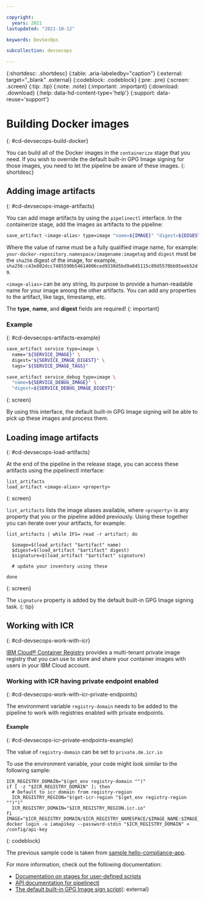 ```yaml
---

copyright:
  years: 2021
lastupdated: "2021-10-12"

keywords: DevSecOps

subcollection: devsecops

---
```


{:shortdesc: .shortdesc}
{:table: .aria-labeledby="caption"}
{:external: target="_blank" .external}
{:codeblock: .codeblock}
{:pre: .pre}
{:screen: .screen}
{:tip: .tip}
{:note: .note}
{:important: .important}
{:download: .download}
{:help: data-hd-content-type='help'}
{:support: data-reuse='support'}

# Building Docker images
{: #cd-devsecops-build-docker}

You can build all of the Docker images in the `containerize` stage that you need. If you wish to override the default built-in GPG Image signing for those images, you need to let the pipeline be aware of these images.
{: shortdesc}

## Adding image artifacts
{: #cd-devsecops-image-artifacts}

You can add image artifacts by using the `pipelinectl` interface. In the containerize stage, add the images as artifacts to the pipeline:

```bash
save_artifact <image-alias> type=image "name=${IMAGE}" "digest=${DIGEST}" [<prop>=<value>]
```

Where the value of name must be a fully qualified image name, for example: `your-docker-repository.namespace/imagename:imagetag` and `digest` must be the `sha256` digest of the image, for example,  `sha256:c43e802dcc7485590b54614006ced9338d5bd9a045115c89d5570bb95eeb52d9`.

`<image-alias>` can be any string, its purpose to provide a human-readable name for your image among the other artifacts. You can add any properties to the artifact, like tags, timestamp, etc.

The **type**, **name**, and **digest** fields  are required!
{: important}

### Example
{: #cd-devsecops-artifacts-example}

```bash
save_artifact service type=image \
  name="${SERVICE_IMAGE}" \
  digest="${SERVICE_IMAGE_DIGEST}" \
  tags="${SERVICE_IMAGE_TAGS}"

save_artifact service_debug type=image \
  "name=${SERVICE_DEBUG_IMAGE}" \
  "digest=${SERVICE_DEBUG_IMAGE_DIGEST}"
```
{: screen}

By using this interface, the default built-in GPG Image signing will be able to pick up these images and process them.

## Loading image artifacts
{: #cd-devsecops-load-artifacts}

At the end of the pipeline in the release stage, you can access these artifacts using the pipelinectl interface:

```text
list_artifacts
load_artifact <image-alias> <property>
```
{: screen}

`list_artifacts` lists the image aliases available, where `<property>` is any property that you or the pipeline added previously. Using these together you can iterate over your artifacts, for example:

```text
list_artifacts | while IFS= read -r artifact; do

  $image=$(load_artifact "$artifact" name)
  $digest=$(load_artifact "$artifact" digest)
  $signature=$(load_artifact "$artifact" signature)

  # update your inventory using these 

done
```
{: screen}

The `signature` property is added by the default built-in GPG Image signing task.
{: tip}

## Working with ICR
{: #cd-devsecops-work-with-icr}

[IBM Cloud® Container Registry](/docs/Registry?topic=Registry-registry_overview) provides a multi-tenant private image registry that you can use to store and share your container images with users in your IBM Cloud account.


### Working with ICR having private endpoint enabled
{: #cd-devsecops-work-with-icr-private-endpoints}

The environment variable `registry-domain` needs to be added to the pipeline to work with registries enabled with private endpoints.
 
#### Example
{: #cd-devsecops-icr-private-endpoints-example}
 
 The value of `registry-domain` can be set to `private.de.icr.io`
 
 To use the environment variable, your code might look similar to the following sample:
 
 ```text
 ICR_REGISTRY_DOMAIN="$(get_env registry-domain "")"
 if [ -z "$ICR_REGISTRY_DOMAIN" ]; then
   # Default to icr domain from registry-region
   ICR_REGISTRY_REGION="$(get-icr-region "$(get_env registry-region "")")"
   ICR_REGISTRY_DOMAIN="$ICR_REGISTRY_REGION.icr.io"
 fi
 IMAGE="$ICR_REGISTRY_DOMAIN/$ICR_REGISTRY_NAMESPACE/$IMAGE_NAME:$IMAGE_TAG"
 docker login -u iamapikey --password-stdin "$ICR_REGISTRY_DOMAIN" < /config/api-key
 ```
 {: codeblock}
 
 The previous sample code is taken from [sample hello-compliance-app](https://us-south.git.cloud.ibm.com/open-toolchain/hello-compliance-app/-/blob/master/scripts/build_setup.sh).


For more information, check out the following documentation:

* [Documentation on stages for user-defined scripts](/docs/devsecops?topic=devsecops-cd-devsecops-pipelines-stages#cd-devsecops-pipelines-custom-customize)
* [API documentation for pipelinectl](/docs/devsecops?topic=devsecops-cd-devsecops-pipelinectl)
* [The default built-in GPG Image sign script](https://us-south.git.cloud.ibm.com/open-toolchain/hello-compliance-app/-/blob/master/scripts/sign_image.sh){: external}
